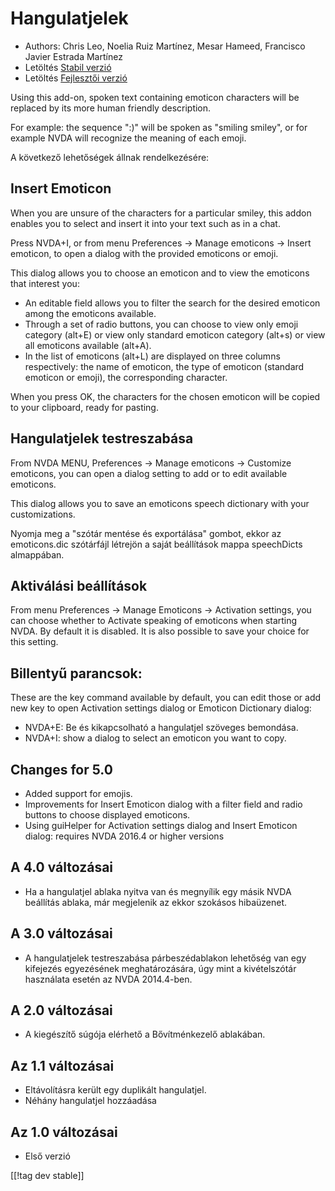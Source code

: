 # Hangulatjelek #

* Authors: Chris Leo, Noelia Ruiz Martínez, Mesar Hameed, Francisco Javier
  Estrada Martínez
* Letöltés [Stabil verzió][1]
* Letöltés [Fejlesztői verzió][2]

Using this add-on, spoken text containing emoticon characters will be
replaced by its more human friendly description.

For example: the sequence ":)" will be spoken as "smiling smiley", or for
example NVDA will recognize the meaning of each emoji.

A következő lehetőségek állnak rendelkezésére:

## Insert Emoticon ##

When you are unsure of the characters for a particular smiley, this addon
enables you to select and insert it into your text such as in a chat.

Press NVDA+I, or from menu Preferences -> Manage emoticons -> Insert emoticon, to open a dialog with the provided emoticons or emoji.

This dialog allows you to choose an emoticon and to view the emoticons that
interest you:

*	An editable field allows you to filter the search for the desired emoticon
  among the emoticons available.
*	Through a set of radio buttons, you can choose to view    only emoji category (alt+E) or view only standard emoticon category (alt+s) or view all emoticons available (alt+A).
*	In the list of emoticons (alt+L) are displayed  on three columns respectively: the name of emoticon, the type of emoticon (standard emoticon or emoji), the  corresponding character.

When you press OK, the characters for the chosen emoticon will be copied to
your clipboard, ready for pasting.

## Hangulatjelek testreszabása ##

From NVDA MENU, Preferences -> Manage emoticons -> Customize emoticons, you can open a dialog setting to add or to edit available emoticons.

This dialog allows you to save an emoticons speech dictionary with your
customizations.

Nyomja meg a "szótár mentése és exportálása" gombot, ekkor az emoticons.dic
szótárfájl létrejön a saját beállítások mappa speechDicts almappában.

## Aktiválási beállítások ##

From menu Preferences -> Manage Emoticons -> Activation settings, you can choose whether to Activate speaking of emoticons when starting NVDA. By default it is disabled.
It is also possible to save your choice for this setting.

## Billentyű parancsok: ##

These are the key command available by default, you can edit those or add
new key to open Activation settings dialog or Emoticon Dictionary dialog:

* NVDA+E: Be és kikapcsolható a hangulatjel szöveges bemondása.
* NVDA+I: show a dialog to select an emoticon you want to copy.


## Changes for 5.0 ##

* Added support for emojis.
* Improvements for Insert Emoticon dialog with a filter field and radio
  buttons to choose displayed emoticons.
* Using guiHelper for Activation settings dialog and Insert Emoticon dialog:
  requires NVDA 2016.4 or higher versions

## A 4.0 változásai ##

* Ha a hangulatjel ablaka nyitva van és megnyílik egy másik NVDA beállítás
  ablaka, már megjelenik az ekkor szokásos hibaüzenet.


## A 3.0 változásai ##

* A hangulatjelek testreszabása párbeszédablakon lehetőség van egy kifejezés
  egyezésének meghatározására, úgy mint a kivételszótár használata esetén az
  NVDA 2014.4-ben.


## A 2.0 változásai ##

* A kiegészítő súgója elérhető a Bővítménkezelő ablakában.


## Az 1.1 változásai ##

* Eltávolításra került egy duplikált hangulatjel.
* Néhány hangulatjel hozzáadása

## Az 1.0 változásai ##

* Első verzió

[[!tag dev stable]]

[1]: http://addons.nvda-project.org/files/get.php?file=emo

[2]: http://addons.nvda-project.org/files/get.php?file=emo-dev
